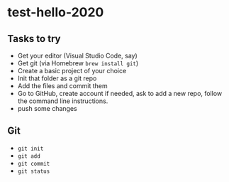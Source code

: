 # test-hello-2020

## Tasks to try

* Get your editor (Visual Studio Code, say)
* Get git (via Homebrew `brew install git`)
* Create a basic project of your choice
* Init that folder as a git repo
* Add the files and commit them
* Go to GitHub, create account if needed, ask to add a new repo, follow the command line instructions.
* push some changes


## Git

* `git init`
* `git add`
* `git commit`
* `git status`